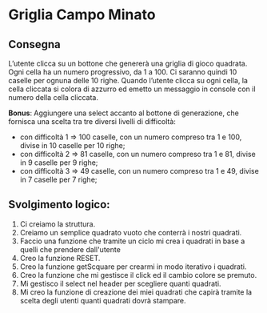 Griglia Campo Minato
===

## Consegna

L’utente clicca su un bottone che genererà una griglia di gioco quadrata.
Ogni cella ha un numero progressivo, da 1 a 100.
Ci saranno quindi 10 caselle per ognuna delle 10 righe.
Quando l’utente clicca su ogni cella, la cella cliccata si colora di azzurro ed emetto un messaggio in console con il numero della cella cliccata.

**Bonus**:
Aggiungere una select accanto al bottone di generazione, che fornisca una scelta tra tre diversi livelli di difficoltà:
- con difficoltà 1 => 100 caselle, con un numero compreso tra 1 e 100, divise in 10 caselle per 10 righe;
- con difficoltà 2 => 81 caselle, con un numero compreso tra 1 e 81, divise in 9 caselle per 9 righe;
- con difficoltà 3 => 49 caselle, con un numero compreso tra 1 e 49, divise in 7 caselle per 7 righe;

## Svolgimento logico: 
1. Ci creiamo la struttura.
1. Creiamo un semplice quadrato vuoto che conterrà i nostri quadrati.
1. Faccio una funzione che tramite un ciclo mi crea i quadrati in base a quelli che prendere dall'utente
1.  Creo la funzione RESET.
1. Creo la funzione getScquare per crearmi in modo iterativo i quadrati.
1. Creo la funzione che mi gestisce il click ed il cambio colore se premuto.
1. Mi gestisco il select nel header per scegliere quanti quadrati.
1. Mi creo la funzione di creazione dei miei quadrati che capirà tramite la scelta degli utenti quanti quadrati dovrà stampare.
